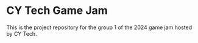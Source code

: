 # CY Tech Game Jam

This is the project repository for the group 1 of the 2024 game jam hosted by CY Tech.
